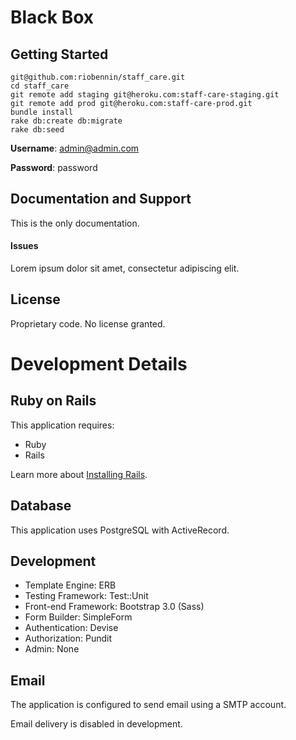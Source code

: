 Black Box
=========

Getting Started
---------------

```
git@github.com:riobennin/staff_care.git
cd staff_care
git remote add staging git@heroku.com:staff-care-staging.git
git remote add prod git@heroku.com:staff-care-prod.git
bundle install
rake db:create db:migrate
rake db:seed
```

**Username**: admin@admin.com

**Password**: password

Documentation and Support
-------------------------

This is the only documentation.

#### Issues

Lorem ipsum dolor sit amet, consectetur adipiscing elit.


License
-------

Proprietary code.  No license granted.


Development Details
===================

Ruby on Rails
-------------

This application requires:

-   Ruby
-   Rails

Learn more about [Installing Rails](http://railsapps.github.io/installing-rails.html).

Database
--------

This application uses PostgreSQL with ActiveRecord.

Development
-----------

-   Template Engine: ERB
-   Testing Framework: Test::Unit
-   Front-end Framework: Bootstrap 3.0 (Sass)
-   Form Builder: SimpleForm
-   Authentication: Devise
-   Authorization: Pundit
-   Admin: None

Email
-----

The application is configured to send email using a SMTP account.

Email delivery is disabled in development.
